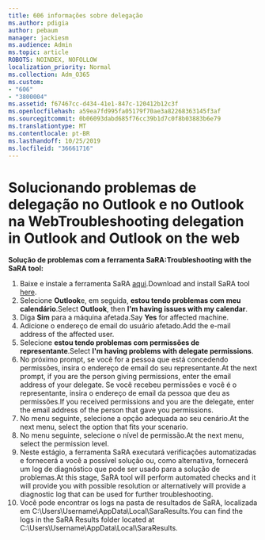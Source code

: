 ```yaml
---
title: 606 informações sobre delegação
ms.author: pdigia
author: pebaum
manager: jackiesm
ms.audience: Admin
ms.topic: article
ROBOTS: NOINDEX, NOFOLLOW
localization_priority: Normal
ms.collection: Adm_O365
ms.custom:
- "606"
- "3800004"
ms.assetid: f67467cc-d434-41e1-847c-120412b12c3f
ms.openlocfilehash: a59ea7fd995fa05179f70ae3a82268363145f3af
ms.sourcegitcommit: 0b06093dabd685f76cc39b1d7c0f8b03883b6e79
ms.translationtype: MT
ms.contentlocale: pt-BR
ms.lasthandoff: 10/25/2019
ms.locfileid: "36661716"
---
```

# <a name="troubleshooting-delegation-in-outlook-and-outlook-on-the-web"></a><span data-ttu-id="86cdc-102">Solucionando problemas de delegação no Outlook e no Outlook na Web</span><span class="sxs-lookup"><span data-stu-id="86cdc-102">Troubleshooting delegation in Outlook and Outlook on the web</span></span>

<span data-ttu-id="86cdc-103">**Solução de problemas com a ferramenta SaRA:**</span><span class="sxs-lookup"><span data-stu-id="86cdc-103">**Troubleshooting with the SaRA tool:**</span></span>

1. <span data-ttu-id="86cdc-104">Baixe e instale a ferramenta SaRA [aqui](https://aka.ms/SaRA-SkypeForBusinessSignIn).</span><span class="sxs-lookup"><span data-stu-id="86cdc-104">Download and install SaRA tool [here](https://aka.ms/SaRA-SkypeForBusinessSignIn).</span></span>
1. <span data-ttu-id="86cdc-105">Selecione **Outlook**e, em seguida, **estou tendo problemas com meu calendário**.</span><span class="sxs-lookup"><span data-stu-id="86cdc-105">Select **Outlook**, then **I'm having issues with my calendar**.</span></span>
1. <span data-ttu-id="86cdc-106">Diga **Sim** para a máquina afetada.</span><span class="sxs-lookup"><span data-stu-id="86cdc-106">Say **Yes** for affected machine.</span></span>
1. <span data-ttu-id="86cdc-107">Adicione o endereço de email do usuário afetado.</span><span class="sxs-lookup"><span data-stu-id="86cdc-107">Add the e-mail address of the affected user.</span></span>
1. <span data-ttu-id="86cdc-108">Selecione **estou tendo problemas com permissões de representante**.</span><span class="sxs-lookup"><span data-stu-id="86cdc-108">Select **I'm having problems with delegate permissions**.</span></span>
1. <span data-ttu-id="86cdc-109">No próximo prompt, se você for a pessoa que está concedendo permissões, insira o endereço de email do seu representante.</span><span class="sxs-lookup"><span data-stu-id="86cdc-109">At the next prompt, if you are the person giving permissions, enter the email address of your delegate.</span></span> <span data-ttu-id="86cdc-110">Se você recebeu permissões e você é o representante, insira o endereço de email da pessoa que deu as permissões.</span><span class="sxs-lookup"><span data-stu-id="86cdc-110">If you received permissions and you are the delegate, enter the email address of the person that gave you permissions.</span></span>
1. <span data-ttu-id="86cdc-111">No menu seguinte, selecione a opção adequada ao seu cenário.</span><span class="sxs-lookup"><span data-stu-id="86cdc-111">At the next menu, select the option that fits your scenario.</span></span>
1. <span data-ttu-id="86cdc-112">No menu seguinte, selecione o nível de permissão.</span><span class="sxs-lookup"><span data-stu-id="86cdc-112">At the next menu, select the permission level.</span></span>
1. <span data-ttu-id="86cdc-113">Neste estágio, a ferramenta SaRA executará verificações automatizadas e fornecerá a você a possível solução ou, como alternativa, fornecerá um log de diagnóstico que pode ser usado para a solução de problemas.</span><span class="sxs-lookup"><span data-stu-id="86cdc-113">At this stage, SaRA tool will perform automated checks and it will provide you with possible resolution or alternatively will provide a diagnostic log that can be used for further troubleshooting.</span></span>
1. <span data-ttu-id="86cdc-114">Você pode encontrar os logs na pasta de resultados de SaRA, localizada em C:\Users\Username\AppData\Local\SaraResults.</span><span class="sxs-lookup"><span data-stu-id="86cdc-114">You can find the logs in the SaRA Results folder located at C:\Users\Username\AppData\Local\SaraResults.</span></span>
